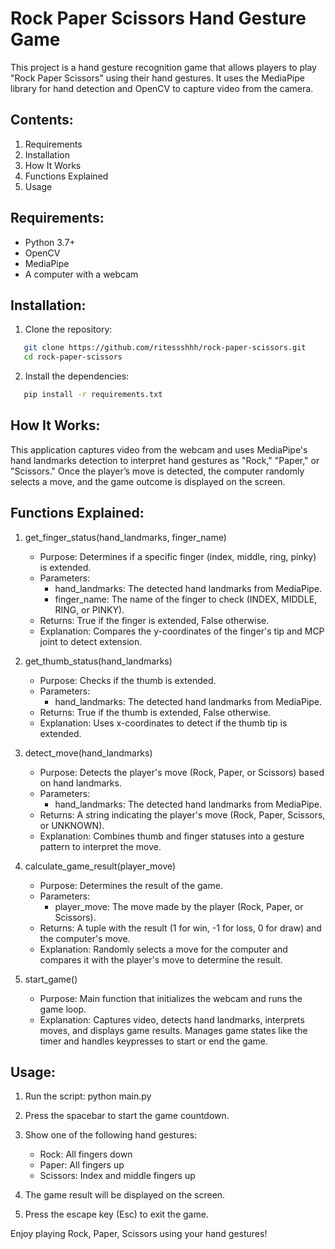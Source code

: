 Rock Paper Scissors Hand Gesture Game
=====================================

This project is a hand gesture recognition game that allows players to play "Rock Paper Scissors" using their hand gestures. It uses the MediaPipe library for hand detection and OpenCV to capture video from the camera.

Contents:
---------
1. Requirements
2. Installation
3. How It Works
4. Functions Explained
5. Usage

Requirements:
-------------
- Python 3.7+
- OpenCV
- MediaPipe
- A computer with a webcam

Installation:
-------------
1. Clone the repository:
```bash
   git clone https://github.com/ritessshhh/rock-paper-scissors.git
   cd rock-paper-scissors
```

2. Install the dependencies:
```bash
   pip install -r requirements.txt
```

How It Works:
-------------
This application captures video from the webcam and uses MediaPipe's hand landmarks detection to interpret hand gestures as "Rock," "Paper," or "Scissors." Once the player’s move is detected, the computer randomly selects a move, and the game outcome is displayed on the screen.

Functions Explained:
--------------------

1. get_finger_status(hand_landmarks, finger_name)
   - Purpose: Determines if a specific finger (index, middle, ring, pinky) is extended.
   - Parameters:
     - hand_landmarks: The detected hand landmarks from MediaPipe.
     - finger_name: The name of the finger to check (INDEX, MIDDLE, RING, or PINKY).
   - Returns: True if the finger is extended, False otherwise.
   - Explanation: Compares the y-coordinates of the finger's tip and MCP joint to detect extension.

2. get_thumb_status(hand_landmarks)
   - Purpose: Checks if the thumb is extended.
   - Parameters:
     - hand_landmarks: The detected hand landmarks from MediaPipe.
   - Returns: True if the thumb is extended, False otherwise.
   - Explanation: Uses x-coordinates to detect if the thumb tip is extended.

3. detect_move(hand_landmarks)
   - Purpose: Detects the player's move (Rock, Paper, or Scissors) based on hand landmarks.
   - Parameters:
     - hand_landmarks: The detected hand landmarks from MediaPipe.
   - Returns: A string indicating the player's move (Rock, Paper, Scissors, or UNKNOWN).
   - Explanation: Combines thumb and finger statuses into a gesture pattern to interpret the move.

4. calculate_game_result(player_move)
   - Purpose: Determines the result of the game.
   - Parameters:
     - player_move: The move made by the player (Rock, Paper, or Scissors).
   - Returns: A tuple with the result (1 for win, -1 for loss, 0 for draw) and the computer's move.
   - Explanation: Randomly selects a move for the computer and compares it with the player's move to determine the result.

5. start_game()
   - Purpose: Main function that initializes the webcam and runs the game loop.
   - Explanation: Captures video, detects hand landmarks, interprets moves, and displays game results. Manages game states like the timer and handles keypresses to start or end the game.

Usage:
------
1. Run the script:
   python main.py

2. Press the spacebar to start the game countdown.

3. Show one of the following hand gestures:
   - Rock: All fingers down
   - Paper: All fingers up
   - Scissors: Index and middle fingers up

4. The game result will be displayed on the screen.

5. Press the escape key (Esc) to exit the game.

Enjoy playing Rock, Paper, Scissors using your hand gestures!